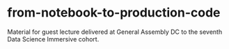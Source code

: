 # from-notebook-to-production-code
Material for guest lecture delivered at General Assembly DC to the seventh Data Science Immersive cohort.
